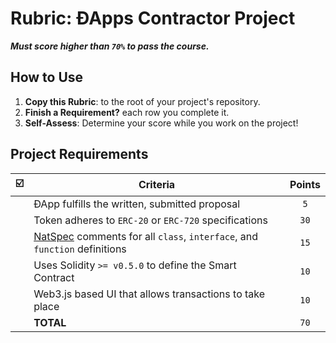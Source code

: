 # Rubric: ÐApps Contractor Project

 _**Must score higher than `70%` to pass the course.**_

## How to Use

1. **Copy this Rubric**: to the root of your project's repository.
2. **Finish a Requirement?** each row you complete it.
3. **Self-Assess**: Determine your score while you work on the project!

## Project Requirements

|  ☑️   | Criteria                                                                    | Points |
| :---: | --------------------------------------------------------------------------- | :----: |
|       | ÐApp fulfills the written, submitted proposal                               |  `5`   |
|       | Token adheres to `ERC-20` or `ERC-720` specifications                       |  `30`  |
|       | [NatSpec] comments for all `class`, `interface`, and `function` definitions |  `15`  |
|       | Uses Solidity `>= v0.5.0` to define the Smart Contract                      |  `10`  |
|       | Web3.js based UI that allows transactions to take place                     |  `10`  |
|       | **TOTAL**                                                                   |  `70`  |

[Natspec]: https://solidity.readthedocs.io/en/v0.5.9/natspec-format.html
